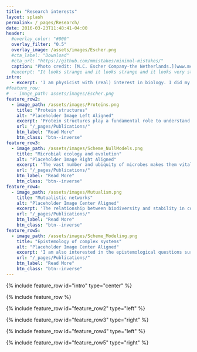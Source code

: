```yaml
---
title: "Research interests"
layout: splash
permalink: /_pages/Research/
date: 2016-03-23T11:48:41-04:00
header:
  #overlay_color: "#000"
  overlay_filter: "0.5"
  overlay_image: /assets/images/Escher.png
  #cta_label: "Download"
  #cta_url: "https://github.com/mmistakes/minimal-mistakes/"
  caption: "Photo credit: [M.C. Escher Company-the Netherlands.](www.mcescher.com)"
  #excerpt: "It looks strange and it looks strange and it looks very strange; and then suddenly it doesn't look strange at all and you can't understand what made it look strange in the first place. Gertrude Stein."
intro: 
  - excerpt: 'I am physicist with (real) interest in biology. I did my PhD in the Center for Molecular Biology Severo Ochoa in Madrid (CSIC-UAM) under the supervision of [Dr. Ugo Bastolla](https://ub.cbm.uam.es/). I moved then to the Microbial Ecology laboratory of Imperial College London, leaded by [Dr. Thomas Bell](https://bellmicrobelab.wordpress.com/), where I am Research Associate. I focus on complex biological systems at different scales, from molecules to large ecosystems, considering experimental data whenever is possible. In the following, I briefly describe some areas of interest, from microscopic to macroscopic systems.'
#feature_row:
#  - image_path: assets/images/Escher.png
feature_row2:
  - image_path: /assets/images/Proteins.png
    title: "Protein structures"
    alt: "Placeholder Image Left Aligned"
    excerpt: 'Protein structures play a fundamental role to understand the complex relationship between protein function and evolution as they allow us to incorporate physical principles into evolutionary analysis. My work aims to understand which effects have the main evolutionary events in protein structures, through the analysis of the topological properties of the protein structure space and the relationship between protein structures and protein sequences divergences, among other questions.'
    url: "/_pages/Publications/"
    btn_label: "Read More"
    btn_class: "btn--inverse"
feature_row3:
  - image_path: /assets/images/Scheme_NullModels.png
    title: "Microbial ecology and evolution"
    alt: "Placeholder Image Right Aligned"
    excerpt: 'The vast number and ubiquity of microbes makes them vital for a variety of processes, from global carbon balance to antibiotic pathogenesis. However, we are still far from getting a clear picture of the ecological and evolutionary determinants shaping bacterial communities, which is necessary for the control and further development of any potential application. I am interested in the integration of top-down and bottom-up computational methods, combining statistical analysis from natural samples and genome-based models. My aim is to shed light in the complex relation between bacterial biodiversity and community function.'
    url: "/_pages/Publications/"
    btn_label: "Read More"
    btn_class: "btn--inverse"
feature_row4:
  - image_path: /assets/images/Mutualism.png
    title: "Mutualistic networks"
    alt: "Placeholder Image Center Aligned"
    excerpt: 'The relationship between biodiversity and stability in complex ecosystems has been the subject of intense theoretical research. I am interested in deciphering which is the role that the different species interactions have on this relationship, with particular emphasis on the role of mutualistic interactions. Mutualism has been historically considered detrimental for biodiversity, overemphasizing the role of competitive interactions. We are challenging this view with a fresh perspective based on the importance of structural stability.'
    url: "/_pages/Publications/"
    btn_label: "Read More"
    btn_class: "btn--inverse"
feature_row5:
  - image_path: /assets/images/Scheme_Modeling.png
    title: "Epistemology of complex systems"
    alt: "Placeholder Image Center Aligned"
    excerpt: 'I am also interested in the epistemological questions surrounding the study of complex systems. In particular, I am developing a novel approximation based on intuitionistic logic, aiming to provide a sharp definition of the concept of emergence, a question that has attracted much controversy in the literature.'
    url: "/_pages/Publications/"
    btn_label: "Read More"
    btn_class: "btn--inverse"
---
```

{% include feature_row id="intro" type="center" %}

{% include feature_row %}

{% include feature_row id="feature_row2" type="left" %}

{% include feature_row id="feature_row3" type="right" %}

{% include feature_row id="feature_row4" type="left" %}

{% include feature_row id="feature_row5" type="right" %}
